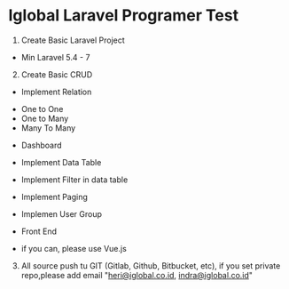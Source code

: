 # Iglobal Laravel Programer Test

1. Create Basic Laravel Project
 - Min Laravel 5.4 - 7
2. Create Basic CRUD
 - Implement Relation
 * One to One
 * One to Many
 * Many To Many
 - Dashboard
  - Implement Data Table
  - Implement Filter in data table
  - Implement Paging
  - Implemen User Group
  
 - Front End
  - if you can, please use Vue.js
  
3. All source push tu GIT (Gitlab, Github, Bitbucket, etc), if you set private repo,please  add email "heri@iglobal.co.id, indra@iglobal.co.id" 
